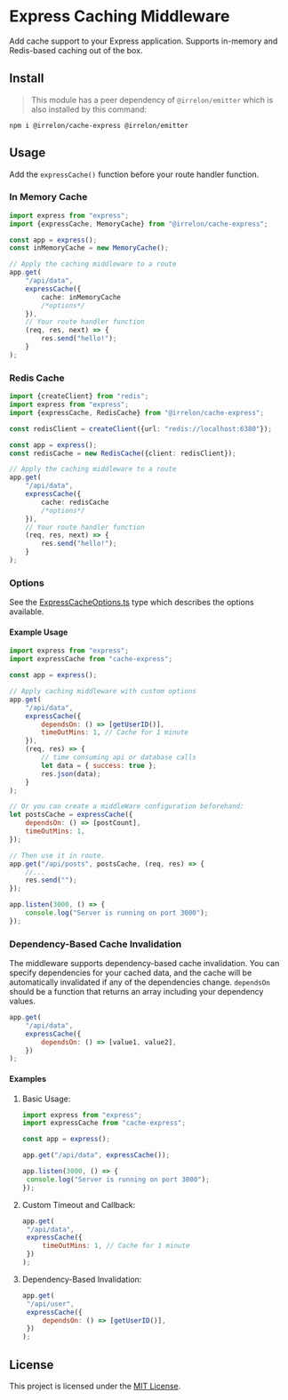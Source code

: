 # Express Caching Middleware

Add cache support to your Express application. Supports in-memory and
Redis-based caching out of the box.

## Install
> This module has a peer dependency of `@irrelon/emitter` which is also
> installed by this command:

```
npm i @irrelon/cache-express @irrelon/emitter
```

## Usage
Add the `expressCache()` function before your route handler function.

### In Memory Cache
```typescript
import express from "express";
import {expressCache, MemoryCache} from "@irrelon/cache-express";

const app = express();
const inMemoryCache = new MemoryCache();

// Apply the caching middleware to a route
app.get(
	"/api/data",
	expressCache({
		cache: inMemoryCache
		/*options*/
	}),
	// Your route handler function
	(req, res, next) => {
		res.send("hello!");
	}
);
```

### Redis Cache
```typescript
import {createClient} from "redis";
import express from "express";
import {expressCache, RedisCache} from "@irrelon/cache-express";

const redisClient = createClient({url: "redis://localhost:6380"});

const app = express();
const redisCache = new RedisCache({client: redisClient});

// Apply the caching middleware to a route
app.get(
	"/api/data",
	expressCache({
		cache: redisCache
		/*options*/
	}),
	// Your route handler function
	(req, res, next) => {
		res.send("hello!");
	}
);
```

### Options

See the [ExpressCacheOptions.ts](src/types/ExpressCacheOptions.ts) type which describes the options available.

#### Example Usage

```javascript
import express from "express";
import expressCache from "cache-express";

const app = express();

// Apply caching middleware with custom options
app.get(
	"/api/data",
	expressCache({
		dependsOn: () => [getUserID()],
		timeOutMins: 1, // Cache for 1 minute
	}),
	(req, res) => {
		// time consuming api or database calls
		let data = { success: true };
		res.json(data);
	}
);

// Or you can create a middleWare configuration beforehand:
let postsCache = expressCache({
	dependsOn: () => [postCount],
	timeOutMins: 1,
});

// Then use it in route.
app.get("/api/posts", postsCache, (req, res) => {
	//...
	res.send("");
});

app.listen(3000, () => {
	console.log("Server is running on port 3000");
});
```

### Dependency-Based Cache Invalidation

The middleware supports dependency-based cache invalidation.
You can specify dependencies for your cached data, and the
cache will be automatically invalidated if any of the
dependencies change. `dependsOn` should be a function
that returns an array including your dependency values.

```javascript
app.get(
	"/api/data",
	expressCache({
		dependsOn: () => [value1, value2],
	})
);
```

#### Examples

1. Basic Usage:

   ```javascript
   import express from "express";
   import expressCache from "cache-express";

   const app = express();

   app.get("/api/data", expressCache());

   app.listen(3000, () => {
   	console.log("Server is running on port 3000");
   });
   ```

2. Custom Timeout and Callback:

   ```javascript
   app.get(
   	"/api/data",
   	expressCache({
   		timeOutMins: 1, // Cache for 1 minute
   	})
   );
   ```

3. Dependency-Based Invalidation:

   ```javascript
   app.get(
   	"/api/user",
   	expressCache({
   		dependsOn: () => [getUserID()],
   	})
   );
   ```

## License

This project is licensed under the [MIT License](LICENSE).
